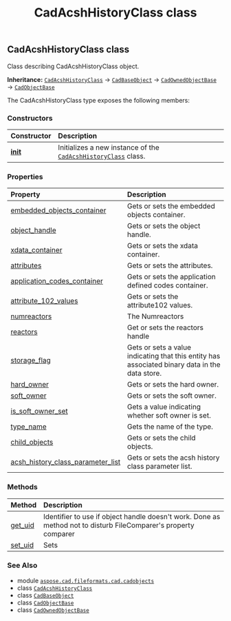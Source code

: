 ﻿---
title: CadAcshHistoryClass class
second_title: Aspose.CAD for Python via .NET API References
description: 
type: docs
weight: 190
url: /python-net/aspose.cad.fileformats.cad.cadobjects/cadacshhistoryclass/
is_root: false
---

## CadAcshHistoryClass class

Class describing CadAcshHistoryClass object.



**Inheritance:** [`CadAcshHistoryClass`](/cad/python-net/aspose.cad.fileformats.cad.cadobjects/cadacshhistoryclass) → 
[`CadBaseObject`](/cad/python-net/aspose.cad.fileformats.cad.cadobjects/cadbaseobject) → 
[`CadOwnedObjectBase`](/cad/python-net/aspose.cad.fileformats.cad.cadobjects/cadownedobjectbase) → 
[`CadObjectBase`](/cad/python-net/aspose.cad.fileformats.cad.cadobjects/cadobjectbase)



The CadAcshHistoryClass type exposes the following members:

### Constructors
| Constructor | Description |
| :- | :- |
| [__init__](/cad/python-net/aspose.cad.fileformats.cad.cadobjects/cadacshhistoryclass/__init__/#) | Initializes a new instance of the [`CadAcshHistoryClass`](/cad/python-net/aspose.cad.fileformats.cad.cadobjects/cadacshhistoryclass) class. |


### Properties
| Property | Description |
| :- | :- |
| [embedded_objects_container](/cad/python-net/aspose.cad.fileformats.cad.cadobjects/cadacshhistoryclass/embedded_objects_container) | Gets or sets the embedded objects container. |
| [object_handle](/cad/python-net/aspose.cad.fileformats.cad.cadobjects/cadacshhistoryclass/object_handle) | Gets or sets the object handle. |
| [xdata_container](/cad/python-net/aspose.cad.fileformats.cad.cadobjects/cadacshhistoryclass/xdata_container) | Gets or sets the xdata container. |
| [attributes](/cad/python-net/aspose.cad.fileformats.cad.cadobjects/cadacshhistoryclass/attributes) | Gets or sets the attributes. |
| [application_codes_container](/cad/python-net/aspose.cad.fileformats.cad.cadobjects/cadacshhistoryclass/application_codes_container) | Gets or sets the application defined codes container. |
| [attribute_102_values](/cad/python-net/aspose.cad.fileformats.cad.cadobjects/cadacshhistoryclass/attribute_102_values) | Gets or sets the attribute102 values. |
| [numreactors](/cad/python-net/aspose.cad.fileformats.cad.cadobjects/cadacshhistoryclass/numreactors) | The Numreactors |
| [reactors](/cad/python-net/aspose.cad.fileformats.cad.cadobjects/cadacshhistoryclass/reactors) | Get or sets the reactors handle |
| [storage_flag](/cad/python-net/aspose.cad.fileformats.cad.cadobjects/cadacshhistoryclass/storage_flag) | Gets or sets a value indicating that this entity has associated binary data in the data store. |
| [hard_owner](/cad/python-net/aspose.cad.fileformats.cad.cadobjects/cadacshhistoryclass/hard_owner) | Gets or sets the hard owner. |
| [soft_owner](/cad/python-net/aspose.cad.fileformats.cad.cadobjects/cadacshhistoryclass/soft_owner) | Gets or sets the soft owner. |
| [is_soft_owner_set](/cad/python-net/aspose.cad.fileformats.cad.cadobjects/cadacshhistoryclass/is_soft_owner_set) | Gets a value indicating whether soft owner is set. |
| [type_name](/cad/python-net/aspose.cad.fileformats.cad.cadobjects/cadacshhistoryclass/type_name) | Gets the name of the type. |
| [child_objects](/cad/python-net/aspose.cad.fileformats.cad.cadobjects/cadacshhistoryclass/child_objects) | Gets or sets the child objects. |
| [acsh_history_class_parameter_list](/cad/python-net/aspose.cad.fileformats.cad.cadobjects/cadacshhistoryclass/acsh_history_class_parameter_list) | Gets or sets the acsh history class parameter list. |


### Methods
| Method | Description |
| :- | :- |
| [get_uid](/cad/python-net/aspose.cad.fileformats.cad.cadobjects/cadacshhistoryclass/get_uid/#) | Identifier to use if object handle doesn't work. Done as method not to disturb FileComparer's property comparer |
| [set_uid](/cad/python-net/aspose.cad.fileformats.cad.cadobjects/cadacshhistoryclass/set_uid/#str) | Sets |



### See Also
* module [`aspose.cad.fileformats.cad.cadobjects`](..)
* class [`CadAcshHistoryClass`](/cad/python-net/aspose.cad.fileformats.cad.cadobjects/cadacshhistoryclass)
* class [`CadBaseObject`](/cad/python-net/aspose.cad.fileformats.cad.cadobjects/cadbaseobject)
* class [`CadObjectBase`](/cad/python-net/aspose.cad.fileformats.cad.cadobjects/cadobjectbase)
* class [`CadOwnedObjectBase`](/cad/python-net/aspose.cad.fileformats.cad.cadobjects/cadownedobjectbase)
